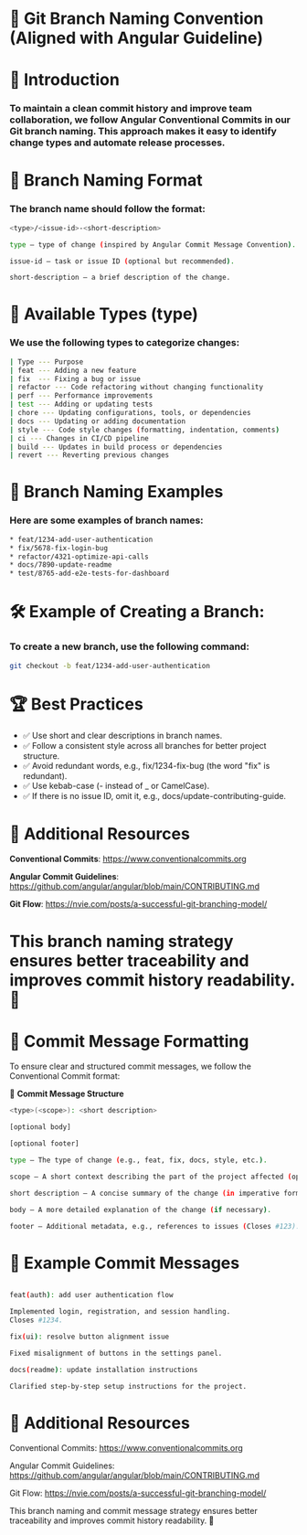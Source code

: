# 📌 Git Branch Naming Convention (Aligned with Angular Guideline)

# 📖 Introduction

### To maintain a clean commit history and improve team collaboration, we follow Angular Conventional Commits in our Git branch naming. This approach makes it easy to identify change types and automate release processes.

# 🚀 Branch Naming Format

### The branch name should follow the format:

```bash
<type>/<issue-id>-<short-description>

type – type of change (inspired by Angular Commit Message Convention).

issue-id – task or issue ID (optional but recommended).

short-description – a brief description of the change.

```

# 📌 Available Types (type)

### We use the following types to categorize changes:

```bash
| Type --- Purpose
| feat --- Adding a new feature
| fix  --- Fixing a bug or issue
| refactor --- Code refactoring without changing functionality
| perf --- Performance improvements
| test --- Adding or updating tests
| chore --- Updating configurations, tools, or dependencies
| docs --- Updating or adding documentation
| style --- Code style changes (formatting, indentation, comments)
| ci --- Changes in CI/CD pipeline
| build --- Updates in build process or dependencies
| revert --- Reverting previous changes
```

# 📝 Branch Naming Examples

### Here are some examples of branch names:

```bash
* feat/1234-add-user-authentication
* fix/5678-fix-login-bug
* refactor/4321-optimize-api-calls
* docs/7890-update-readme
* test/8765-add-e2e-tests-for-dashboard

```

# 🛠 Example of Creating a Branch:

### To create a new branch, use the following command:

```bash
git checkout -b feat/1234-add-user-authentication

```

# 🏆 Best Practices

- ✅ Use short and clear descriptions in branch names.
- ✅ Follow a consistent style across all branches for better project structure.
- ✅ Avoid redundant words, e.g., fix/1234-fix-bug (the word "fix" is redundant).
- ✅ Use kebab-case (- instead of \_ or CamelCase).
- ✅ If there is no issue ID, omit it, e.g., docs/update-contributing-guide.

# 🔗 Additional Resources

**Conventional Commits**: https://www.conventionalcommits.org

**Angular Commit Guidelines**: https://github.com/angular/angular/blob/main/CONTRIBUTING.md

**Git Flow**: https://nvie.com/posts/a-successful-git-branching-model/

# This branch naming strategy ensures better traceability and improves commit history readability. 🚀

# 📝 Commit Message Formatting

To ensure clear and structured commit messages, we follow the Conventional Commit format:

🔹 **Commit Message Structure**

```bash
<type>(<scope>): <short description>

[optional body]

[optional footer]

type – The type of change (e.g., feat, fix, docs, style, etc.).

scope – A short context describing the part of the project affected (optional but recommended).

short description – A concise summary of the change (in imperative form, e.g., "fix login bug").

body – A more detailed explanation of the change (if necessary).

footer – Additional metadata, e.g., references to issues (Closes #123).
```

# 📌 Example Commit Messages

```bash

feat(auth): add user authentication flow

Implemented login, registration, and session handling.
Closes #1234.

fix(ui): resolve button alignment issue

Fixed misalignment of buttons in the settings panel.

docs(readme): update installation instructions

Clarified step-by-step setup instructions for the project.

```

# 🔗 Additional Resources

Conventional Commits: https://www.conventionalcommits.org

Angular Commit Guidelines: https://github.com/angular/angular/blob/main/CONTRIBUTING.md

Git Flow: https://nvie.com/posts/a-successful-git-branching-model/

This branch naming and commit message strategy ensures better traceability and improves commit history readability. 🚀

